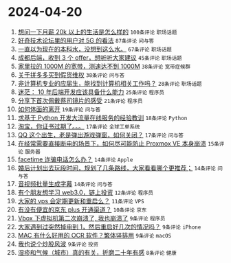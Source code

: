 # 2024-04-20

1. [想问一下月薪 20k 以上的生活是怎么样的](https://www.v2ex.com/t/1034170) `100条评论` `职场话题`
1. [好奇技术论坛里的用户对 5G 的看法](https://www.v2ex.com/t/1034111) `87条评论` `问与答`
1. [一直以为现在的本科水，没想到这么水。](https://www.v2ex.com/t/1034211) `67条评论` `职场话题`
1. [成都后端，收到 3 个 offer，想听听大家建议](https://www.v2ex.com/t/1034121) `45条评论` `职场话题`
1. [家里拉的 1000M 的宽带，测速达不到 1000M](https://www.v2ex.com/t/1034243) `38条评论` `宽带症候群`
1. [关于拼多多买到假货维权](https://www.v2ex.com/t/1034147) `38条评论` `问与答`
1. [非计算机专业的应届生，能找到计算机相关工作吗？](https://www.v2ex.com/t/1034169) `28条评论` `职场话题`
1. [迷茫： 10 年后端开发应该具备什么能力](https://www.v2ex.com/t/1034113) `25条评论` `程序员`
1. [分享下首次佩戴蔡司镜片的感受](https://www.v2ex.com/t/1034172) `21条评论` `程序员`
1. [如何体面的离开](https://www.v2ex.com/t/1034144) `19条评论` `问与答`
1. [求基于 Python 开发大流量在线服务的经验教训](https://www.v2ex.com/t/1034197) `18条评论` `Python`
1. [淘宝，你证书过期了。。。](https://www.v2ex.com/t/1034182) `17条评论` `全球工单系统`
1. [QQ 这个出生，老是弹出游戏弹窗，如何关闭？](https://www.v2ex.com/t/1034181) `17条评论` `问与答`
1. [在经常需要直接断电的场景下，如何尽可能防止 Proxmox VE 本身崩溃](https://www.v2ex.com/t/1034123) `15条评论` `服务器`
1. [facetime 诈骗电话怎么办？](https://www.v2ex.com/t/1034238) `14条评论` `Apple`
1. [婚后计划出去玩段时间，规划了几条路线，大家看看哪个更推荐；](https://www.v2ex.com/t/1034215) `14条评论` `问与答`
1. [音视频批量生成字幕](https://www.v2ex.com/t/1034131) `14条评论` `问与答`
1. [有个朋友想学习 web3.0，链上投资](https://www.v2ex.com/t/1034103) `12条评论` `程序员`
1. [大家的 vps 会定期更新和重启么？](https://www.v2ex.com/t/1034222) `11条评论` `VPS`
1. [有没有便宜的京东 plus 开通渠道？](https://www.v2ex.com/t/1034252) `10条评论` `京东`
1. [Vbox 下虚拟机第二次崩溃了, 我也崩溃了](https://www.v2ex.com/t/1034217) `9条评论` `程序员`
1. [大家遇到过突然掉电到 1，然后重启好几次的情况吗？](https://www.v2ex.com/t/1034191) `9条评论` `iPhone`
1. [MAC 有什么好用的 OCR 软件？繁体竖排用](https://www.v2ex.com/t/1034152) `9条评论` `macOS`
1. [我也说个炒股风波](https://www.v2ex.com/t/1034101) `9条评论` `投资`
1. [湿疹和气候（城市）真的有关，折磨二十年有感](https://www.v2ex.com/t/1034259) `8条评论` `健康`
